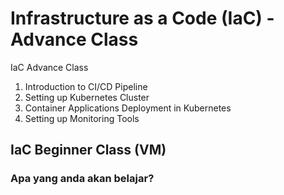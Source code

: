 # Infrastructure as a Code (IaC) - Advance Class 

IaC Advance Class 
1. Introduction to CI/CD Pipeline
2. Setting up Kubernetes Cluster
3. Container Applications Deployment in Kubernetes
4. Setting up Monitoring Tools

## IaC Beginner Class (VM)

### Apa yang anda akan belajar?
